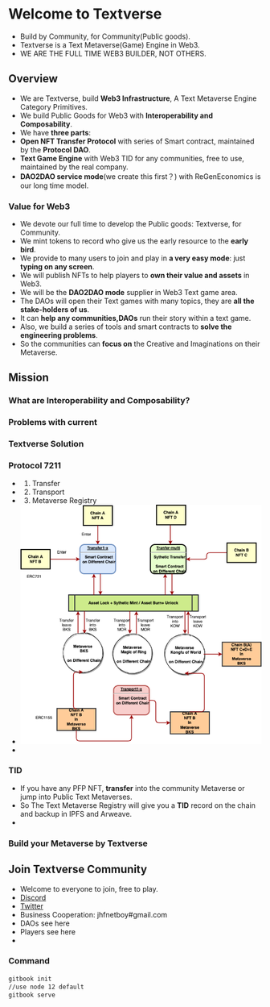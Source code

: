 # Welcome to Textverse
+ Build by Community, for Community(Public goods).
+ Textverse is a Text Metaverse(Game) Engine in Web3.
+ WE ARE THE FULL TIME WEB3 BUILDER, NOT OTHERS.

## Overview
+ We are Textverse, build **Web3 Infrastructure**, A Text Metaverse Engine Category Primitives.
+ We build Public Goods for Web3 with **Interoperability and Composability**.
+ We have **three parts**: 
+ **Open NFT Transfer Protocol** with series of Smart contract, maintained by the **Protocol DAO**.
+ **Text Game Engine** with Web3 TID for any communities, free to use, maintained by the real company.
+ **DAO2DAO service mode**(we create this first？) with ReGenEconomics is our long time model.

### Value for Web3
+ We devote our full time to develop the Public goods: Textverse, for Community.
+ We mint tokens to record who give us the early resource to the **early bird**.
+ We provide to many users to join and play in **a very easy mode**: just **typing on any screen**.
+ We will publish NFTs to help players to **own their value and assets** in Web3.
+ We will be the **DAO2DAO mode** supplier in Web3 Text game area.
+ The DAOs will open their Text games with many topics, they are **all the stake-holders of us**.
+ It can **help any communities,DAOs** run their story within a text game.
+ Also, we build a series of tools and smart contracts to **solve the engineering problems**.
+ So the communities can **focus on** the Creative and Imaginations on their Metaverse. 

## Mission

### What are Interoperability and Composability?

### Problems with current 

### Textverse Solution

### Protocol 7211
+ 1. Transfer
+ 2. Transport
+ 3. Metaverse Registry
+ ![NFT-flow](static/nft-flow.png)
+ 
### TID
+ If you have any PFP NFT, **transfer** into the community Metaverse or jump into Public Text Metaverses.
+ So The Text Metaverse Registry will give you a **TID** record on the chain and backup in IPFS and Arweave.
+ 

### Build your Metaverse by Textverse

## Join Textverse Community
+ Welcome to everyone to join, free to play.
+ [Discord](https://discord.com/invite/Qj9ChuSdAt)
+ [Twitter](https://twitter.com/TextverseApp)
+ Business Cooperation: jhfnetboy#gmail.com
+ DAOs see here
+ Players see here
+ 





### Command
```
gitbook init
//use node 12 default
gitbook serve

```
